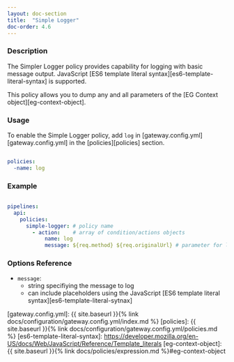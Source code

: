 ```yaml
---
layout: doc-section
title:  "Simple Logger"
doc-order: 4.6
---
```

### Description

The Simpler Logger policy provides capability for logging with basic message output. JavaScript [ES6 template literal syntax][es6-template-literal-syntax] is supported.

This policy allows you to dump any and all parameters of the [EG Context object][eg-context-object].

### Usage

To enable the Simple Logger policy, add `log` in [gateway.config.yml][gateway.config.yml] in the [policies][policies] section.

```yaml

policies:
  -name: log

```

### Example

```yaml

pipelines:
  api:
    policies:
      simple-logger: # policy name
        - action:    # array of condition/actions objects
            name: log
            message: ${req.method} ${req.originalUrl} # parameter for log action

```

### Options Reference

* `message`: 
  - string specifiying the message to log
  - can include placeholders using the JavaScript [ES6 template literal syntax][es6-template-literal-sytnax]

[gateway.config.yml]: {{ site.baseurl }}{% link docs/configuration/gateway.config.yml/index.md %}
[policies]: {{ site.baseurl }}{% link docs/configuration/gateway.config.yml/policies.md %}
[es6-template-literal-syntax]: https://developer.mozilla.org/en-US/docs/Web/JavaScript/Reference/Template_literals
[eg-context-object]: {{ site.baseurl }}{% link docs/policies/expression.md %}#eg-context-object